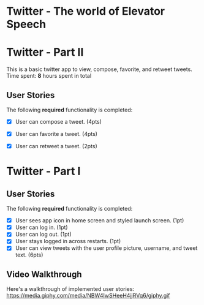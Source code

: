 #   Twitter - The world of Elevator Speech
# Twitter - Part II
This is a basic twitter app to view, compose, favorite, and retweet tweets.
Time spent: **8** hours spent in total

## User Stories
The following **required** functionality is completed:
- [x] User can compose a tweet. (4pts)
- [x] User can favorite a tweet. (4pts)
- [x] User can retweet a tweet. (2pts)


# Twitter - Part I
## User Stories
The following **required** functionality is completed:
- [x] User sees app icon in home screen and styled launch screen. (1pt)
- [x] User can log in. (1pt)
- [x] User can log out. (1pt)
- [x] User stays logged in across restarts. (1pt)
- [x] User can view tweets with the user profile picture, username, and tweet text. (6pts)

## Video Walkthrough

Here's a walkthrough of implemented user stories:
https://media.giphy.com/media/NBW4IwSHeeH4jjRVq6/giphy.gif
